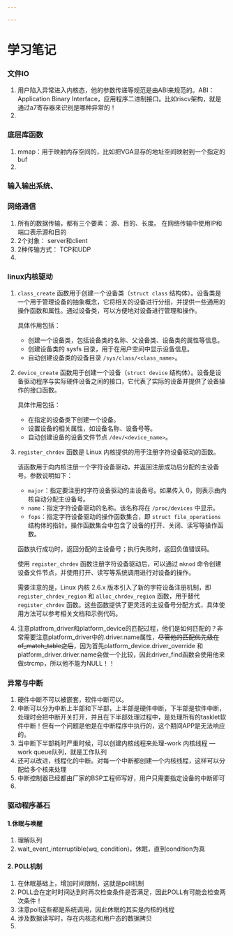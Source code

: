 ```yaml
---

---
```


# 				学习笔记



### 文件IO

1. 用户陷入异常进入内核态，他的参数传递等规范是由ABI来规范的。ABI： Application Binary Interface，应用程序二进制接口。比如riscv架构，就是通过a7寄存器来识别是哪种异常的！
2. 

### 底层库函数

1. mmap：用于映射内存空间的，比如把VGA显存的地址空间映射到一个指定的buf
2.  

### 输入输出系统、





### 网络通信

1. 所有的数据传输，都有三个要素： 源、目的、长度。 在网络传输中使用IP和端口表示源和目的
2. 2个对象： server和client
3. 2种传输方式： TCP和UDP
4. 



### linux内核驱动

1. `class_create` 函数用于创建一个设备类（`struct class` 结构体）。设备类是一个用于管理设备的抽象概念，它将相关的设备进行分组，并提供一些通用的操作函数和属性。通过设备类，可以方便地对设备进行管理和操作。

   具体作用包括：

   - 创建一个设备类，包括设备类的名称、父设备类、设备类的属性等信息。
   - 创建设备类的 sysfs 目录，用于在用户空间中显示设备信息。
   - 自动创建设备类的设备目录 `/sys/class/<class_name>`。

2. `device_create` 函数用于创建一个设备（`struct device` 结构体）。设备是设备驱动程序与实际硬件设备之间的接口，它代表了实际的设备并提供了设备操作的接口函数。

   具体作用包括：

   - 在指定的设备类下创建一个设备。
   - 设置设备的相关属性，如设备名称、设备号等。
   - 自动创建设备的设备文件节点 `/dev/<device_name>`。

3. `register_chrdev` 函数是 Linux 内核提供的用于注册字符设备驱动的函数。

   该函数用于向内核注册一个字符设备驱动，并返回注册成功后分配的主设备号。参数说明如下：

   - `major`：指定要注册的字符设备驱动的主设备号。如果传入 0，则表示由内核自动分配主设备号。
   - `name`：指定字符设备驱动的名称。该名称将在 `/proc/devices` 中显示。
   - `fops`：指定字符设备驱动的操作函数集合，即 `struct file_operations` 结构体的指针。操作函数集合中包含了设备的打开、关闭、读写等操作函数。

   函数执行成功时，返回分配的主设备号；执行失败时，返回负值错误码。

   使用 `register_chrdev` 函数注册字符设备驱动后，可以通过 `mknod` 命令创建设备文件节点，并使用打开、读写等系统调用进行对设备的操作。

   需要注意的是，Linux 内核 2.6.x 版本引入了新的字符设备注册机制，即 `register_chrdev_region` 和 `alloc_chrdev_region` 函数，用于替代 `register_chrdev` 函数。这些函数提供了更灵活的主设备号分配方式，具体使用方法可以参考相关文档和示例代码。

4. 注意platfrom_driver和platform_device的匹配过程，他们是如何匹配的？非常需要注意platform_driver中的.driver.name属性，~~尽管他的匹配优先级在of_match_table之后~~，因为首先platform_device.driver_override 和 platform_driver.driver.name会做一个比较，因此driver_find函数会使用他来做strcmp，所以他不能为NULL！！



### 异常与中断

1. 硬件中断不可以被嵌套，软件中断可以。
2. 中断可以分为中断上半部和下半部，上半部是硬件中断，下半部是软件中断，处理时会把中断开关打开，并且在下半部处理过程中，是处理所有的tasklet软件中断！但有一个问题是他是在中断程序中执行的，这个期间APP是无法响应的。
3. 当中断下半部耗时严重时候，可以创建内核线程来处理-work 内核线程 — work queue队列，就是工作队列
4. 还可以改进，线程化的中断。对每一个中断都创建一个内核线程，这样可以分配给多个核来处理
5. 中断控制器已经都由厂家的BSP工程师写好，用户只需要指定设备的中断即可
6. 



### 驱动程序基石

#### 1.休眠与唤醒

1. 理解队列
2. wait_event_interruptible(wq, condition)，休眠，直到condition为真

#### 2. POLL机制

1. 在休眠基础上，增加时间限制，这就是poll机制
2. POLL会在定时时间达到时再次检查条件是否满足，因此POLL有可能会检查两次条件！
3. 注意poll这些都是系统调用，因此休眠的其实是内核的线程
4. 涉及数据读写时，存在内核态和用户态的数据拷贝
5. 

